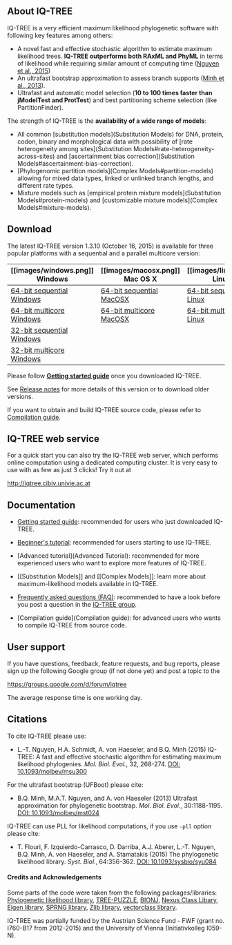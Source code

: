 About IQ-TREE
-------------

IQ-TREE is a very efficient maximum likelihood phylogenetic software with following key features among others:
* A novel fast and effective stochastic algorithm to estimate maximum likelihood trees. **IQ-TREE outperforms both RAxML and PhyML** in terms of likelihood while requiring similar amount of computing time ([Nguyen et al., 2015])
* An ultrafast bootstrap approximation to assess branch supports ([Minh et al., 2013]).
* Ultrafast and automatic model selection (**10 to 100 times faster than jModelTest and ProtTest**) and best partitioning scheme selection (like PartitionFinder).

The strength of IQ-TREE is the **availability of a wide range of models**:

* All common [substitution models](Substitution Models) for DNA, protein, codon, binary and morphological data with possibility of [rate heterogeneity among sites](Substitution Models#rate-heterogeneity-across-sites) and [ascertainment bias correction](Substitution Models#ascertainment-bias-correction).
* [Phylogenomic partition models](Complex Models#partition-models) allowing for mixed data types, linked or unlinked branch lengths, and different rate types.
* Mixture models such as [empirical protein mixture models](Substitution Models#protein-models) and [customizable mixture models](Complex Models#mixture-models).


Download
--------

The latest IQ-TREE version 1.3.10 (October 16, 2015) is available for three popular platforms with a sequential and a parallel multicore version:

| [[images/windows.png]] Windows | [[images/macosx.png]] Mac OS X | [[images/linux.png]] Linux |
|------------|--------------|--------------|
| [64-bit sequential Windows](../releases/download/v1.3.10/iqtree-1.3.10-Windows.zip) | [64-bit sequential MacOSX](../releases/download/v1.3.10/iqtree-1.3.10-MacOSX.zip) | [64-bit sequential Linux](../releases/download/v1.3.10/iqtree-1.3.10-Linux.tar.gz) |
| [64-bit multicore Windows](../releases/download/v1.3.10/iqtree-omp-1.3.10-Windows.zip) | [64-bit multicore MacOSX](../releases/download/v1.3.10/iqtree-omp-1.3.10-MacOSX.zip) | [64-bit multicore Linux](../releases/download/v1.3.10/iqtree-omp-1.3.10-Linux.tar.gz) |
| [32-bit sequential Windows](../releases/download/v1.3.10/iqtree32-1.3.10-Windows.zip) | | |
| [32-bit multicore Windows](../releases/download/v1.3.10/iqtree32-omp-1.3.10-Windows.zip) | | |

Please follow [**Getting started guide**](Quickstart) once you downloaded IQ-TREE.

See [Release notes](../releases) for more details of this version or to download older versions.

If you want to obtain and build IQ-TREE source code, please refer to [Compilation guide](Compilation-Guide).



IQ-TREE web service
-------------------

For a quick start you can also try the IQ-TREE web server, which performs online computation using a dedicated computing cluster. It is very easy to use with as few as just 3 clicks! Try it out at

<http://iqtree.cibiv.univie.ac.at>


Documentation
-------------

* [Getting started guide](Quickstart): recommended for users who just downloaded IQ-TREE.

* [Beginner's tutorial](Tutorial): recommended for users starting to use IQ-TREE.

* [Advanced tutorial](Advanced Tutorial): recommended for more experienced users who want to explore more features of IQ-TREE.

* [[Substitution Models]] and [[Complex Models]]: learn more about maximum-likelihood models available in IQ-TREE.

* [Frequently asked questions (FAQ)](Frequently-Asked-Questions): recommended to have a look before you post a question in the [IQ-TREE group](https://groups.google.com/d/forum/iqtree).

* [Compilation guide](Compilation guide): for advanced users who wants to compile IQ-TREE from source code.


User support
------------

If you have questions, feedback, feature requests, and bug reports, please sign up the following Google group (if not done yet) and post a topic to the 

<https://groups.google.com/d/forum/iqtree>

The average response time is one working day.

Citations
---------

To cite IQ-TREE please use:
* L.-T. Nguyen, H.A. Schmidt, A. von Haeseler, and B.Q. Minh (2015) IQ-TREE: A fast and effective stochastic algorithm for estimating maximum likelihood phylogenies. *Mol. Biol. Evol.*, 32, 268-274. [DOI: 10.1093/molbev/msu300](http://dx.doi.org/10.1093/molbev/msu300)

For the ultrafast bootstrap (UFBoot) please cite:
* B.Q. Minh, M.A.T. Nguyen, and A. von Haeseler (2013) Ultrafast approximation for phylogenetic bootstrap. *Mol. Biol. Evol.*, 30:1188-1195. [DOI: 10.1093/molbev/mst024](http://dx.doi.org/10.1093/molbev/mst024)

IQ-TREE can use PLL for likelihood computations, if you use `-pll` option please cite:
* T. Flouri, F. Izquierdo-Carrasco, D. Darriba, A.J. Aberer, L.-T. Nguyen, B.Q. Minh, A. von Haeseler, and A. Stamatakis (2015) The phylogenetic likelihood library. *Syst. Biol.*, 64:356-362. [DOI: 10.1093/sysbio/syu084](http://dx.doi.org/10.1093/sysbio/syu084)


#### Credits and Acknowledgements

Some parts of the code were taken from the following packages/libraries: [Phylogenetic likelihood library](http://www.libpll.org), [TREE-PUZZLE](http://www.tree-puzzle.de), 
[BIONJ](http://dx.doi.org/10.1093/oxfordjournals.molbev.a025808), [Nexus Class Libary](http://dx.doi.org/10.1093/bioinformatics/btg319), [Eigen library](http://eigen.tuxfamily.org/),
[SPRNG library](http://www.sprng.org), [Zlib library](http://www.zlib.net), [vectorclass library](http://www.agner.org/optimize/).


IQ-TREE was partially funded by the Austrian Science Fund - FWF (grant no. I760-B17 from 2012-2015) and the University of Vienna (Initiativkolleg I059-N).


[Nguyen et al., 2015]: http://dx.doi.org/10.1093/molbev/msu300
[Minh et al., 2013]: http://dx.doi.org/10.1093/molbev/mst024

